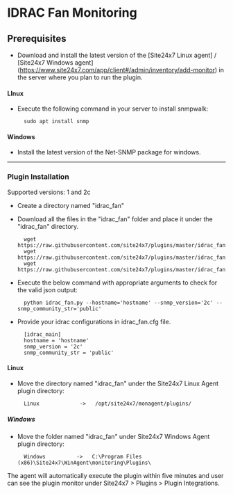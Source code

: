 # IDRAC Fan Monitoring
                                                                                              
## Prerequisites

- Download and install the latest version of the [Site24x7 Linux agent] / [Site24x7 Windows agent] (https://www.site24x7.com/app/client#/admin/inventory/add-monitor) in the server where you plan to run the plugin.

#### LInux 

- Execute the following command in your server to install snmpwalk: 

		sudo apt install snmp
		
#### Windows

- Install the latest version of the Net-SNMP package for windows.

---

### Plugin Installation  

Supported versions: 1 and 2c

- Create a directory named "idrac_fan"
      
- Download all the files in the "idrac_fan" folder and place it under the "idrac_fan" directory.

		wget https://raw.githubusercontent.com/site24x7/plugins/master/idrac_fan/idrac_fan.py
		wget https://raw.githubusercontent.com/site24x7/plugins/master/idrac_fan/idrac_fan.cfg
		wget https://raw.githubusercontent.com/site24x7/plugins/master/idrac_fan/SNMPUtil.py

- Execute the below command with appropriate arguments to check for the valid json output:

		python idrac_fan.py --hostname='hostname' --snmp_version='2c' --snmp_community_str='public'

- Provide your idrac configurations in idrac_fan.cfg file.

		[idrac_main]
		hostname = 'hostname'
		snmp_version = '2c' 
		snmp_community_str = 'public'
		
#### Linux

- Move the directory named "idrac_fan" under the Site24x7 Linux Agent plugin directory: 

		Linux             ->   /opt/site24x7/monagent/plugins/
		
##### Windows 

- Move the folder named "idrac_fan" under Site24x7 Windows Agent plugin directory: 

		Windows          ->   C:\Program Files (x86)\Site24x7\WinAgent\monitoring\Plugins\
		
The agent will automatically execute the plugin within five minutes and user can see the plugin monitor under Site24x7 > Plugins > Plugin Integrations.





